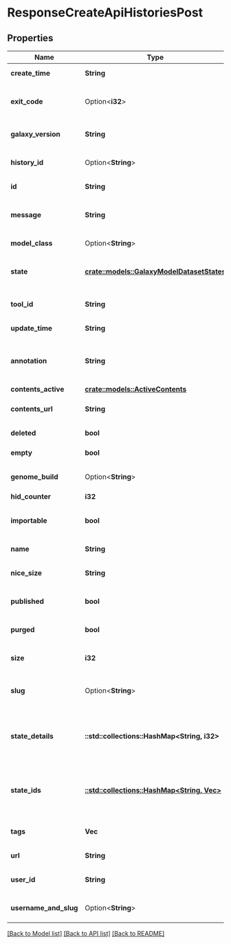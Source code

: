 # ResponseCreateApiHistoriesPost

## Properties

Name | Type | Description | Notes
------------ | ------------- | ------------- | -------------
**create_time** | **String** | The time and date this item was created. | 
**exit_code** | Option<**i32**> | The exit code returned by the tool. Can be unset if the job is not completed yet. | [optional]
**galaxy_version** | **String** | The (major) version of Galaxy used to create this job. | 
**history_id** | Option<**String**> | The encoded ID of the history associated with this item. | [optional]
**id** | **String** | The encoded ID of this entity. | 
**message** | **String** | Text message containing information about the history import. | 
**model_class** | Option<**String**> | The name of the database model class. | [optional]
**state** | [**crate::models::GalaxyModelDatasetStates**](galaxy__model__Dataset__states.md) | The current state of the History based on the states of the datasets it contains. | 
**tool_id** | **String** | Identifier of the tool that generated this job. | 
**update_time** | **String** | The last time and date this item was updated. | 
**annotation** | **String** | An annotation to provide details or to help understand the purpose and usage of this item. | 
**contents_active** | [**crate::models::ActiveContents**](Active_Contents.md) |  | 
**contents_url** | **String** | The relative URL to access the contents of this History. | 
**deleted** | **bool** | Whether this item is marked as deleted. | 
**empty** | **bool** | Whether this History has any content. | 
**genome_build** | Option<**String**> | TODO | [optional][default to ?]
**hid_counter** | **i32** | TODO | 
**importable** | **bool** | Whether this History can be imported by other users with a shared link. | 
**name** | **String** | The name of the history. | 
**nice_size** | **String** | Human-readable size of the contents of this history. | 
**published** | **bool** | Whether this resource is currently publicly available to all users. | 
**purged** | **bool** | Whether this item has been permanently removed. | 
**size** | **i32** | The total size of the contents of this history in bytes. | 
**slug** | Option<**String**> | Part of the URL to uniquely identify this History by link in a readable way. | [optional]
**state_details** | **::std::collections::HashMap<String, i32>** | A dictionary keyed to possible dataset states and valued with the number of datasets in this history that have those states. | 
**state_ids** | [**::std::collections::HashMap<String, Vec<String>>**](array.md) | A dictionary keyed to possible dataset states and valued with lists containing the ids of each HDA in that state. | 
**tags** | **Vec<String>** | The collection of tags associated with an item. | 
**url** | **String** | The relative URL to access this item. | 
**user_id** | **String** | The encoded ID of the user that owns this History. | 
**username_and_slug** | Option<**String**> | The relative URL in the form of /u/{username}/h/{slug} | [optional]

[[Back to Model list]](../README.md#documentation-for-models) [[Back to API list]](../README.md#documentation-for-api-endpoints) [[Back to README]](../README.md)


